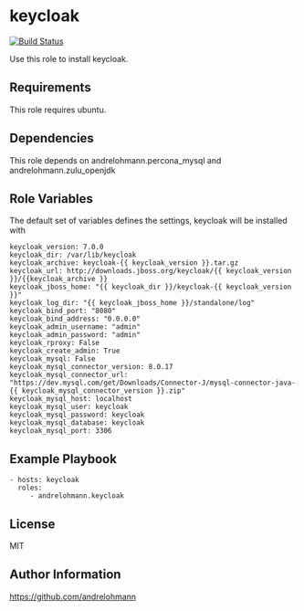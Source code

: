 keycloak
========

[![Build Status](https://travis-ci.org/andrelohmann/ansible-role-keycloak.svg?branch=master)](https://travis-ci.org/andrelohmann/ansible-role-keycloak)

Use this role to install keycloak.

Requirements
------------

This role requires ubuntu.

Dependencies
------------

This role depends on andrelohmann.percona_mysql and andrelohmann.zulu_openjdk

Role Variables
--------------

The default set of variables defines the settings, keycloak will be installed with

    keycloak_version: 7.0.0
    keycloak_dir: /var/lib/keycloak
    keycloak_archive: keycloak-{{ keycloak_version }}.tar.gz
    keycloak_url: http://downloads.jboss.org/keycloak/{{ keycloak_version }}/{{keycloak_archive }}
    keycloak_jboss_home: "{{ keycloak_dir }}/keycloak-{{ keycloak_version }}"
    keycloak_log_dir: "{{ keycloak_jboss_home }}/standalone/log"
    keycloak_bind_port: "8080"
    keycloak_bind_address: "0.0.0.0"
    keycloak_admin_username: "admin"
    keycloak_admin_password: "admin"
    keycloak_rproxy: False
    keycloak_create_admin: True
    keycloak_mysql: False
    keycloak_mysql_connector_version: 8.0.17
    keycloak_mysql_connector_url: "https://dev.mysql.com/get/Downloads/Connector-J/mysql-connector-java-{{ keycloak_mysql_connector_version }}.zip"
    keycloak_mysql_host: localhost
    keycloak_mysql_user: keycloak
    keycloak_mysql_password: keycloak
    keycloak_mysql_database: keycloak
    keycloak_mysql_port: 3306

Example Playbook
----------------

    - hosts: keycloak
      roles:
         - andrelohmann.keycloak

License
-------

MIT

Author Information
------------------

https://github.com/andrelohmann
